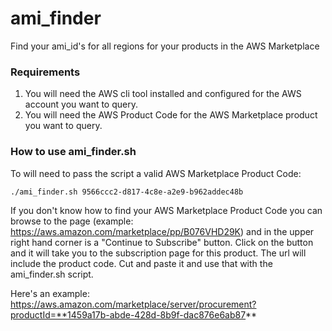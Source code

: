 # ami_finder
Find your ami_id's for all regions for your products in the AWS Marketplace

### Requirements ###
1. You will need the AWS cli tool installed and configured for the AWS account you want to query.  
2. You will need the AWS Product Code for the AWS Marketplace product you want to query.

### How to use ami_finder.sh ###
To will need to pass the script a valid AWS Marketplace Product Code:

```./ami_finder.sh 9566ccc2-d817-4c8e-a2e9-b962addec48b```

If you don't know how to find your AWS Marketplace Product Code you can browse to the page (example: https://aws.amazon.com/marketplace/pp/B076VHD29K) and in the upper right hand corner is a "Continue to Subscribe" button.  Click on the button and it will take you to the subscription page for this product.  The url will include the product code.  Cut and paste it and use that with the ami_finder.sh script.

Here's an example: https://aws.amazon.com/marketplace/server/procurement?productId=**1459a17b-abde-428d-8b9f-dac876e6ab87**


